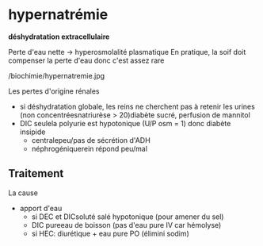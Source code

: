 # hypernatrémie



**déshydratation extracellulaire** 

Perte d'eau nette -> hyperosmolalité plasmatique
En pratique, la soif doit compenser la perte d'eau donc c'est assez rare 

 
/biochimie/hypernatremie.jpg


Les pertes d'origine rénales 

- si déshydratation globale, les reins ne cherchent pas à retenir les urines (non concentréesnatriurèse > 20)diabète sucré, perfusion de mannitol 
- DIC seulela polyurie est hypotonique (U/P osm = 1) donc diabète insipide 
    - centralepeu/pas de sécrétion d'ADH 
    - néphrogéniquerein répond peu/mal 


## Traitement


La cause 

- apport d'eau 
    - si DEC et DICsoluté salé hypotonique (pour amener du sel) 
    - DIC pureeau de boisson (pas d'eau pure IV car hémolyse) 
    - si HEC: diurétique + eau pure PO (élimini sodim) 

